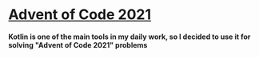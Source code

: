 # [Advent of Code 2021](https://adventofcode.com/2021)

**Kotlin is one of the main tools in my daily work, so I decided to use it for solving "Advent of Code 2021" problems** 


